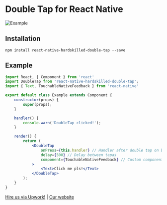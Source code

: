 # Double Tap for React Native

![Example](https://media.giphy.com/media/3o6nUSd2HqDivbAUXC/giphy.gif)

## Installation
`npm install react-native-hardskilled-double-tap --save`

## Example
```jsx
import React, { Component } from 'react'
import DoubleTap from 'react-native-hardskilled-double-tap';
import { Text, TouchableNativeFeedback } from 'react-native'

export default class Example extends Component {
    constructor(props) {
        super(props);
    }

    handler() {
        console.warn('DoubleTap clicked!');
    }

    render() {
        return (
            <DoubleTap
                onPress={this.handler} // Handler after double tap on button
                delay={500} // Delay between tapas
                component={TouchableNativeFeedback} // Custom component with onPress (default: TouchableOpacity)
            >
                <Text>Click me pls!</Text>
            </DoubleTap>
        );
    }
}
```

[Hire us via Upwork!](https://www.upwork.com/o/companies/_~01b5cde52d5f4ead84/) | [Our website](https://hardskilled.com)
